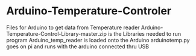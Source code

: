 # Arduino-Temperature-Controler
Files for Arduino to get data from Temperature reader
Arduino-Temperature-Control-Library-master.zip  is the Libraries needed to run program
Arduino_temp_reader is loaded onto the Arduino
arduinotemp.py goes on pi and runs with the arduino connected thru USB
